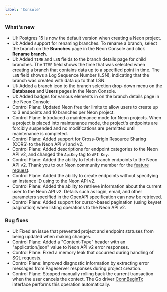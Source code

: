```yaml
---
label: 'Console'
---
```


### What's new

- UI: Postgres 15 is now the default version when creating a Neon project.
- UI: Added support for renaming branches. To rename a branch, select the branch on the **Branches** page in the Neon Console and click **Rename branch**.  
- UI: Added `TIME` and `LSN` fields to the branch details page for child branches. The `TIME` field shows the time that was selected when creating a branch that contains data up to a specified point in time. The `LSN` field shows a Log Sequence Number (LSN), indicating that the branch was created with data up to that LSN.
- UI: Added a branch icon to the branch selection drop-down menu on the **Databases** and **Users** pages in the Neon Console.
- UI: Added badges for various elements in on the branch details page in the Neon Console.
- Control Plane: Updated Neon free tier limits to allow users to create up to 3 endpoints and 10 branches per Neon project.
- Control Plane: Introduced a maintenance mode for Neon projects. When a project is placed into maintenance mode, the project's endpoints are forcibly suspended and no modifications are permitted until maintenance is completed.
- Control Plane: Added support for Cross-Origin Resource Sharing (CORS) to the Neon API v1 and v2.
- Control Plane: Added descriptions for endpoint categories to the Neon API v2, and changed the `ApiKey` tag to `API Key`.
- Control Plane: Added the ability to fetch branch endpoints to the Neon API v2. Thank you to our Neon community member for the [feature request](https://community.neon.tech/t/api-route-feature-request-suggestion-get-v2-projects-project-id-branches-branch-id-endpoints/246).
- Control Plane: Added the ability to create endpoints without specifying an instance ID using to the Neon API v2.
- Control Plane: Added the ability to retrieve information about the current user to the Neon API v2. Details such as login, email, and other parameters specified in the OpenAPI specification can now be retrieved.
- Control Plane: Added support for cursor-based pagination (using keyset pagination) when listing operations to the Neon API v2.

### Bug fixes

- UI: Fixed an issue that prevented project and endpoint statuses from being updated when making changes.
- Control Plane: Added a "Content-Type" header with an "application/json" value to Neon API v2 error responses.
- Control Plane: Fixed a memory leak that occurred during handling of SQL requests.
- Control Plane: Improved diagnostic information by extracting error messages from Pageserver responses during project creation.
- Control Plane: Stopped manually rolling back the current transaction when the user cancels the context. The Go driver [ConnBeginTx](https://pkg.go.dev/database/sql/driver#ConnBeginTx) interface performs this operation automatically.
